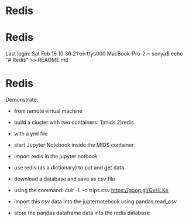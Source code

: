 # Redis
# Redis
Last login: Sat Feb 16 10:36:21 on ttys000
MacBook-Pro-2:~ sonya$ echo "# Redis" >> README.md
# Redis

Demonstrate:
- from remote virtual machine
- build a cluster with two containers: 1)mids 2)redis
- with a yml file
- start Jupyter Notebook inside the MIDS container
- import redis in the jupyter notbook
- use redis (as a dictionary) to put and get data

- download a database and save as csv file
- using the command: culr -L -o trips.csv https://goog.gl/QvHLKe
- import this csv data into the jupternotebook using pandas.read_csv
- store the pandas dataframe data into the redis database
